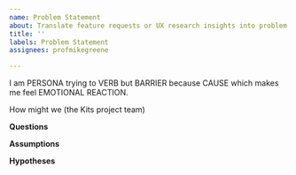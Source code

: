 ```yaml
---
name: Problem Statement
about: Translate feature requests or UX research insights into problem statements
title: ''
labels: Problem Statement
assignees: profmikegreene

---
```


I am PERSONA trying to VERB but BARRIER because CAUSE which makes me feel EMOTIONAL REACTION.

How might we (the Kits project team)

**Questions**

**Assumptions**

**Hypotheses**
